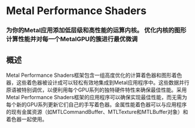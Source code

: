 # Metal Performance Shaders
### 为你的Metal应用添加低层级和高性能的运算内核。 优化内核的图形计算性能并对每一个MetalGPU的簇进行最优微调
## 概述

Metal Performance Shaders框架包含一组高度优化的计算着色器和图形着色器，这些着色器被设计成可以轻松有效地集成到Metal应用程序中。这些数据并行原语被特别调优，以便利用每个GPU系列的独特硬件特性来确保最佳性能。采用Metal Performance Shaders框架的应用程序可以确保实现最佳性能，而无需为每个新的GPU系列更新它们自己的手写着色器。金属性能着色器可以与应用程序的现有金属资源（如MTLCommandBuffer、MTLTexture和MTLBuffer对象）和着色器一起使用。

